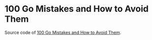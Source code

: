 # 100 Go Mistakes and How to Avoid Them

Source code of [100 Go Mistakes and How to Avoid Them](https://www.manning.com/books/100-go-mistakes-and-how-to-avoid-them).
